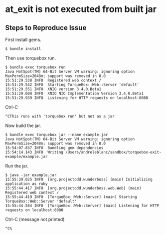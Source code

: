# at_exit is not executed from built jar

## Steps to Reproduce Issue

First install gems.
```
$ bundle install
```

Then use torquebox run.
```
$ bundle exec torquebox run
Java HotSpot(TM) 64-Bit Server VM warning: ignoring option MaxPermSize=2048m; support was removed in 8.0
15:51:29.538 INFO  Registered web context /
15:51:29.542 INFO  Starting TorqueBox::Web::Server 'default'
15:51:29.551 INFO  XNIO version 3.4.0.Beta1
15:51:29.608 INFO  XNIO NIO Implementation Version 3.4.0.Beta1
15:51:29.939 INFO  Listening for HTTP requests on localhost:8080
```

Ctrl-C
```
^CThis runs with 'torquebox run' but not as a jar
```

Now build the jar.
```
$ bundle exec torquebox jar --name example.jar
Java HotSpot(TM) 64-Bit Server VM warning: ignoring option MaxPermSize=2048m; support was removed in 8.0
15:54:07.837 INFO  Bundling gem dependencies
15:54:14.143 INFO  Writing /Users/andreleblanc/sandbox/torquebox-exit-example/example.jar
```

Run the jar.
```
$ java -jar example.jar
15:55:39.025 INFO  [org.projectodd.wunderboss] (main) Initializing application as ruby
15:55:44.417 INFO  [org.projectodd.wunderboss.web.Web] (main) Registered web context /
15:55:44.419 INFO  [TorqueBox::Web::Server] (main) Starting TorqueBox::Web::Server 'default'
15:55:44.584 INFO  [TorqueBox::Web::Server] (main) Listening for HTTP requests on localhost:8080
``` 

Ctrl-C (message not printed)
```
^C%
```



